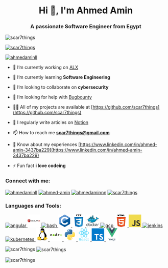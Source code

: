 <h1 align="center">Hi 👋, I'm Ahmed Amin</h1>
<h3 align="center">A passionate Software Engineer from Egypt</h3>

<p align="left"> <img src="https://komarev.com/ghpvc/?username=scar7things&label=Profile%20views&color=0e75b6&style=flat" alt="scar7things" /> </p>

<p align="left"> <a href="https://github.com/ryo-ma/github-profile-trophy"><img src="https://github-profile-trophy.vercel.app/?username=scar7things" alt="scar7things" /></a> </p>

<p align="left"> <a href="https://twitter.com/ahmedaminll" target="blank"><img src="https://img.shields.io/twitter/follow/ahmedaminll?logo=twitter&style=for-the-badge" alt="ahmedaminll" /></a> </p>

- 🔭 I’m currently working on [ALX](https://www.alxafrica.com/)

- 🌱 I’m currently learning **Software Engineering**

- 👯 I’m looking to collaborate on **cybersecurity**

- 🤝 I’m looking for help with [Bugbounty](https://www.hackerone.com/)

- 👨‍💻 All of my projects are available at [https://github.com/scar7things](https://github.com/scar7things)

- 📝 I regularly write articles on [Notion](Notion)

- 📫 How to reach me **scar7things@gmail.com**

- 📄 Know about my experiences [https://www.linkedin.com/in/ahmed-amin-3437ba229](https://www.linkedin.com/in/ahmed-amin-3437ba229)

- ⚡ Fun fact **i love codeing**

<h3 align="left">Connect with me:</h3>
<p align="left">
<a href="https://twitter.com/ahmedaminll" target="blank"><img align="center" src="https://raw.githubusercontent.com/rahuldkjain/github-profile-readme-generator/master/src/images/icons/Social/twitter.svg" alt="ahmedaminll" height="30" width="40" /></a>
<a href="https://linkedin.com/in/ahmed-amin" target="blank"><img align="center" src="https://raw.githubusercontent.com/rahuldkjain/github-profile-readme-generator/master/src/images/icons/Social/linked-in-alt.svg" alt="ahmed-amin" height="30" width="40" /></a>
<a href="https://instagram.com/ahmeedaminnn" target="blank"><img align="center" src="https://raw.githubusercontent.com/rahuldkjain/github-profile-readme-generator/master/src/images/icons/Social/instagram.svg" alt="ahmedaminnn" height="30" width="40" /></a>
<a href="https://discord.gg/scar7#3997" target="blank"><img align="center" src="https://raw.githubusercontent.com/rahuldkjain/github-profile-readme-generator/master/src/images/icons/Social/discord.svg" alt="scar7things" height="30" width="40" /></a>
</p>

<h3 align="left">Languages and Tools:</h3>
<p align="left"> <a href="https://angular.io" target="_blank" rel="noreferrer"> <img src="https://angular.io/assets/images/logos/angular/angular.svg" alt="angular" width="40" height="40"/> </a> <a href="https://angular.io" target="_blank" rel="noreferrer"> <img src="https://raw.githubusercontent.com/devicons/devicon/master/icons/angularjs/angularjs-original-wordmark.svg" alt="angularjs" width="40" height="40"/> </a> <a href="https://www.gnu.org/software/bash/" target="_blank" rel="noreferrer"> <img src="https://www.vectorlogo.zone/logos/gnu_bash/gnu_bash-icon.svg" alt="bash" width="40" height="40"/> </a> <a href="https://www.cprogramming.com/" target="_blank" rel="noreferrer"> <img src="https://raw.githubusercontent.com/devicons/devicon/master/icons/c/c-original.svg" alt="c" width="40" height="40"/> </a> <a href="https://www.w3schools.com/css/" target="_blank" rel="noreferrer"> <img src="https://raw.githubusercontent.com/devicons/devicon/master/icons/css3/css3-original-wordmark.svg" alt="css3" width="40" height="40"/> </a> <a href="https://www.docker.com/" target="_blank" rel="noreferrer"> <img src="https://raw.githubusercontent.com/devicons/devicon/master/icons/docker/docker-original-wordmark.svg" alt="docker" width="40" height="40"/> </a> <a href="https://cloud.google.com" target="_blank" rel="noreferrer"> <img src="https://www.vectorlogo.zone/logos/google_cloud/google_cloud-icon.svg" alt="gcp" width="40" height="40"/> </a> <a href="https://www.w3.org/html/" target="_blank" rel="noreferrer"> <img src="https://raw.githubusercontent.com/devicons/devicon/master/icons/html5/html5-original-wordmark.svg" alt="html5" width="40" height="40"/> </a> <a href="https://developer.mozilla.org/en-US/docs/Web/JavaScript" target="_blank" rel="noreferrer"> <img src="https://raw.githubusercontent.com/devicons/devicon/master/icons/javascript/javascript-original.svg" alt="javascript" width="40" height="40"/> </a> <a href="https://www.jenkins.io" target="_blank" rel="noreferrer"> <img src="https://www.vectorlogo.zone/logos/jenkins/jenkins-icon.svg" alt="jenkins" width="40" height="40"/> </a> <a href="https://kubernetes.io" target="_blank" rel="noreferrer"> <img src="https://www.vectorlogo.zone/logos/kubernetes/kubernetes-icon.svg" alt="kubernetes" width="40" height="40"/> </a> <a href="https://www.linux.org/" target="_blank" rel="noreferrer"> <img src="https://raw.githubusercontent.com/devicons/devicon/master/icons/linux/linux-original.svg" alt="linux" width="40" height="40"/> </a> <a href="https://nodejs.org" target="_blank" rel="noreferrer"> <img src="https://raw.githubusercontent.com/devicons/devicon/master/icons/nodejs/nodejs-original-wordmark.svg" alt="nodejs" width="40" height="40"/> </a> <a href="https://www.python.org" target="_blank" rel="noreferrer"> <img src="https://raw.githubusercontent.com/devicons/devicon/master/icons/python/python-original.svg" alt="python" width="40" height="40"/> </a> <a href="https://reactjs.org/" target="_blank" rel="noreferrer"> <img src="https://raw.githubusercontent.com/devicons/devicon/master/icons/react/react-original-wordmark.svg" alt="react" width="40" height="40"/> </a> <a href="https://www.typescriptlang.org/" target="_blank" rel="noreferrer"> <img src="https://raw.githubusercontent.com/devicons/devicon/master/icons/typescript/typescript-original.svg" alt="typescript" width="40" height="40"/> </a> <a href="https://vuejs.org/" target="_blank" rel="noreferrer"> <img src="https://raw.githubusercontent.com/devicons/devicon/master/icons/vuejs/vuejs-original-wordmark.svg" alt="vuejs" width="40" height="40"/> </a> </p>

<p><img align="left" src="https://github-readme-stats.vercel.app/api/top-langs?username=scar7things&show_icons=true&locale=en&layout=compact" alt="scar7things" /></p>

<p>&nbsp;<img align="center" src="https://github-readme-stats.vercel.app/api?username=scar7things&show_icons=true&locale=en" alt="scar7things" /></p>

<p><img align="center" src="https://github-readme-streak-stats.herokuapp.com/?user=scar7things&" alt="scar7things" /></p>
